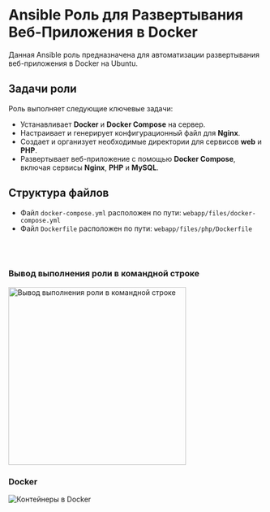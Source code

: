 # Ansible Роль для Развертывания Веб-Приложения в Docker

Данная Ansible роль предназначена для автоматизации развертывания веб-приложения в Docker на Ubuntu. 

## Задачи роли

Роль выполняет следующие ключевые задачи:

- Устанавливает **Docker** и **Docker Compose** на сервер.
- Настраивает и генерирует конфигурационный файл для **Nginx**.
- Создает и организует необходимые директории для сервисов **web** и **PHP**.
- Развертывает веб-приложение с помощью **Docker Compose**, включая сервисы **Nginx**, **PHP** и **MySQL**.

## Структура файлов

- Файл `docker-compose.yml` расположен по пути: `webapp/files/docker-compose.yml`
- Файл `Dockerfile` расположен по пути: `webapp/files/php/Dockerfile`

<br>
<br>

### Вывод выполнения роли в командной строке

<img src="https://i.imgur.com/ERmZPuv.jpeg" alt="Вывод выполнения роли в командной строке" width="350"/>

### Docker

<img src="https://i.imgur.com/hLyqDCp.png" alt="Контейнеры в Docker"/>
